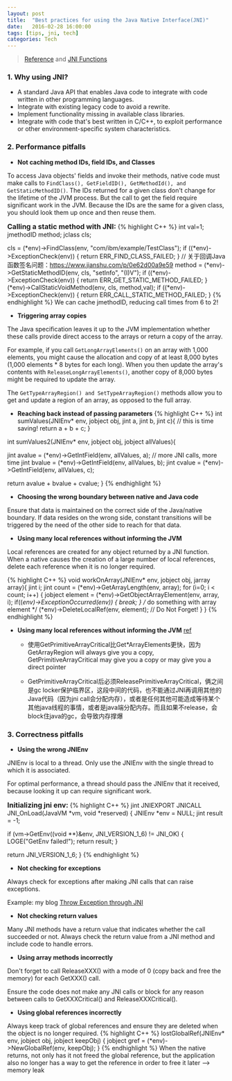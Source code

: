```yaml
---
layout: post
title:  "Best practices for using the Java Native Interface(JNI)"
date:   2016-02-28 16:00:00
tags: [tips, jni, tech]
categories: Tech
---
```


>  [Reference](https://www.ibm.com/developerworks/library/j-jni/)
>  and [JNI Functions](http://docs.oracle.com/javase/1.5.0/docs/guide/jni/spec/functions.html)

### 1. Why using JNI?
* A standard Java API that enables Java code to integrate with code written in other programming languages.
* Integrate with existing legacy code to avoid a rewrite.
* Implement functionality missing in available class libraries.
* Integrate with code that's best written in C/C++, to exploit performance or other environment-specific system characteristics.

### 2. Performance pitfalls

* **Not caching method IDs, field IDs, and Classes**

To access Java objects' fields and invoke their methods, native code must make calls to `FindClass(), GetFieldID(), GetMethodId(), and GetStaticMethodID()`. The IDs returned for a given class don't change for the lifetime of the JVM process. But the call to get the field require significant work in the JVM. Because the IDs are the same for a given class, you should look them up once and then reuse them.

**<font size="3">Calling a static method with JNI:</font>**
{% highlight C++ %}
int val=1;
jmethodID method;
jclass cls;

cls = (*env)->FindClass(env, "com/ibm/example/TestClass");
if ((*env)->ExceptionCheck(env)) {
   return ERR_FIND_CLASS_FAILED;
}
// 关于回调Java函数签名问题：https://www.jianshu.com/p/0e62d00a9e59
method = (*env)->GetStaticMethodID(env, cls, "setInfo", "(I)V");
if ((*env)->ExceptionCheck(env)) {
   return ERR_GET_STATIC_METHOD_FAILED;
}
(*env)->CallStaticVoidMethod(env, cls, method,val);
if ((*env)->ExceptionCheck(env)) {
   return ERR_CALL_STATIC_METHOD_FAILED;
}
{% endhighlight %}
We can cache jmethodID, reducing call times from 6 to 2!

* **Triggering array copies**

The Java specification leaves it up to the JVM implementation whether these calls provide direct access to the arrays or return a copy of the array.

For example, if you call `GetLongArrayElements()` on an array with 1,000 elements, you might cause the allocation and copy of at least 8,000 bytes (1,000 elements * 8 bytes for each long). When you then update the array's contents with `ReleaseLongArrayElements()`, another copy of 8,000 bytes might be required to update the array. 

The `GetTypeArrayRegion() and SetTypeArrayRegion()` methods allow you to get and update a region of an array, as opposed to the full array. 

* **Reaching back instead of passing parameters**
{% highlight C++ %}
int sumValues(JNIEnv* env, jobject obj, jint a, jint b, jint c){  // this is time saving!
   return a + b + c;
}

int sumValues2(JNIEnv* env, jobject obj, jobject allValues){

   jint avalue = (*env)->GetIntField(env, allValues, a);  // more JNI calls, more time
   jint bvalue = (*env)->GetIntField(env, allValues, b);
   jint cvalue = (*env)->GetIntField(env, allValues, c);
   
   return avalue + bvalue + cvalue;
}
{% endhighlight %}

* **Choosing the wrong boundary between native and Java code**

Ensure that data is maintained on the correct side of the Java/native boundary. If data resides on the wrong side, constant transitions will be triggered by the need of the other side to reach for that data.

* **Using many local references without informing the JVM**

Local references are created for any object returned by a JNI function. When a native causes the creation of a large number of local references, delete each reference when it is no longer required.

{% highlight C++ %}
void workOnArray(JNIEnv* env, jobject obj, jarray array){
   jint i;
   jint count = (*env)->GetArrayLength(env, array);
   for (i=0; i < count; i++) {
      jobject element = (*env)->GetObjectArrayElement(env, array, i);
      if((*env)->ExceptionOccurred(env)) {
         break;
      }
      /* do something with array element */
      (*env)->DeleteLocalRef(env, element);  // Do Not Forget!
   }
}
{% endhighlight %}

* **Using many local references without informing the JVM**
[ref](https://stackoverflow.com/questions/23258357/whats-the-trade-off-between-using-getprimitivearraycritical-and-getprimitivety)

  * 使用GetPrimitiveArrayCritical比Get*ArrayElements更快，因为GetArrayRegion will always give you a copy, GetPrimitiveArrayCritical may give you a copy or may give you a direct pointer
  
  * GetPrimitiveArrayCritical后必须ReleasePrimitiveArrayCritical，俩之间是gc locker保护临界区，这段中间的代码，也不能通过JNI再调用其他的Java代码（因为jni call会分配内存），或者是任何其他可能造成等待某个其他java线程的事情，或者是java端分配内存。而且如果不release，会block住java的gc，会导致内存撑爆

### 3. Correctness pitfalls

* **Using the wrong JNIEnv**

JNIEnv is local to a thread. Only use the JNIEnv with the single thread to which it is associated.

For optimal performance, a thread should pass the JNIEnv that it received, because looking it up can require significant work.

**<font size="3">Initializing jni env:</font>**
{% highlight C++ %}
jint JNIEXPORT JNICALL JNI_OnLoad(JavaVM *vm, void *reserved) {
  JNIEnv *env = NULL;
  jint result = -1;

  if (vm->GetEnv((void **)&env, JNI_VERSION_1_6) != JNI_OK) {
    LOGE("GetEnv failed!");
    return result;
  }

  return JNI_VERSION_1_6;
}
{% endhighlight %}

* **Not checking for exceptions**

Always check for exceptions after making JNI calls that can raise exceptions.

Example: my blog [Throw Exception through JNI](http://wykvictor.github.io/2016/02/18/JNI-C++-Throw-Exception-to-Java.html#ioaoc)

* **Not checking return values**

Many JNI methods have a return value that indicates whether the call succeeded or not. Always check the return value from a JNI method and include code to handle errors.

* **Using array methods incorrectly**

Don't forget to call ReleaseXXX() with a mode of 0 (copy back and free the memory) for each GetXXX() call.

Ensure the code does not make any JNI calls or block for any reason between calls to GetXXXCritical() and ReleaseXXXCritical().

* **Using global references incorrectly**

Always keep track of global references and ensure they are deleted when the object is no longer required.
{% highlight C++ %}
lostGlobalRef(JNIEnv* env, jobject obj, jobject keepObj) {
   jobject gref = (*env)->NewGlobalRef(env, keepObj);
}
{% endhighlight %}
When the native returns, not only has it not freed the global reference, but the application also no longer has a way to get the reference in order to free it later --> memory leak